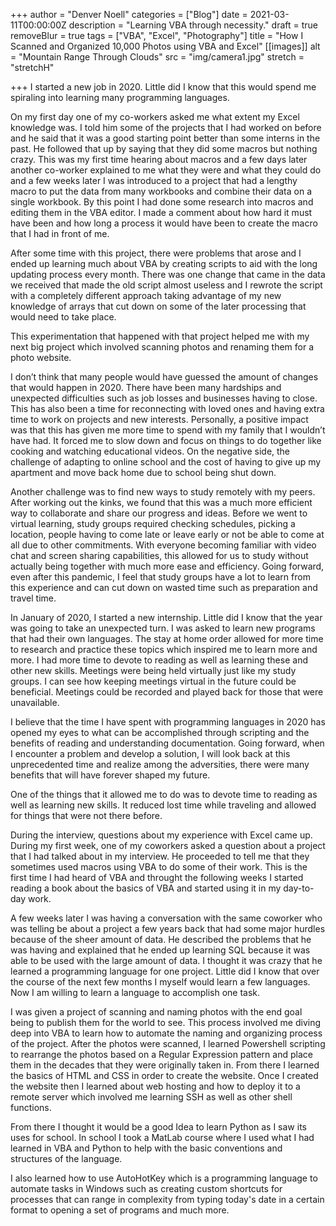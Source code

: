 +++
author = "Denver Noell"
categories = ["Blog"]
date = 2021-03-11T00:00:00Z
description = "Learning VBA through necessity."
draft = true
removeBlur = true
tags = ["VBA", "Excel", "Photography"]
title = "How I Scanned and Organized 10,000 Photos using VBA and Excel"
[[images]]
alt = "Mountain Range Through Clouds"
src = "img/camera1.jpg"
stretch = "stretchH"

+++
I started a new job in 2020. Little did I know that this would spend me spiraling into learning many programming languages.

On my first day one of my co-workers asked me what extent my Excel knowledge was. I told him some of the projects that I had worked on before and he said that it was a good starting point better than some interns in the past. He followed that up by saying that they did some macros but nothing crazy. This was my first time hearing about macros and a few days later another co-worker explained to me what they were and what they could do and a few weeks later I was introduced to a project that had a lengthy macro to put the data from many workbooks and combine their data on a single workbook. By this point I had done some research into macros and editing them in the VBA editor. I made a comment about how hard it must have been and how long a process it would have been to create the macro that I had in front of me.

After some time with this project, there were problems that arose and I ended up learning much about VBA by creating scripts to aid with the long updating process every month. There was one change that came in the data we received that made the old script almost useless and I rewrote the script with a completely different approach taking advantage of my new knowledge of arrays that cut down on some of the later processing that would need to take place.

This experimentation that happened with that project helped me with my next big project which involved scanning photos and renaming them for a photo website.

I don’t think that many people would have guessed the amount of changes that would happen in 2020. There have been many hardships and unexpected difficulties such as job losses and businesses having to close. This has also been a time for reconnecting with loved ones and having extra time to work on projects and new interests. Personally, a positive impact was that this has given me more time to spend with my family that I wouldn’t have had. It forced me to slow down and focus on things to do together like cooking and watching educational videos. On the negative side, the challenge of adapting to online school and the cost of having to give up my apartment and move back home due to school being shut down.

Another challenge was to find new ways to study remotely with my peers. After working out the kinks, we found that this was a much more efficient way to collaborate and share our progress and ideas. Before we went to virtual learning, study groups required checking schedules, picking a location, people having to come late or leave early or not be able to come at all due to other commitments. With everyone becoming familiar with video chat and screen sharing capabilities, this allowed for us to study without actually being together with much more ease and efficiency. Going forward, even after this pandemic, I feel that study groups have a lot to learn from this experience and can cut down on wasted time such as preparation and travel time.

In January of 2020, I started a new internship. Little did I know that the year was going to take an unexpected turn. I was asked to learn new programs that had their own languages. The stay at home order allowed for more time to research and practice these topics which inspired me to learn more and more. I had more time to devote to reading as well as learning these and other new skills. Meetings were being held virtually just like my study groups. I can see how keeping meetings virtual in the future could be beneficial. Meetings could be recorded and played back for those that were unavailable.

I believe that the time I have spent with programming languages in 2020 has opened my eyes to what can be accomplished through scripting and the benefits of reading and understanding documentation. Going forward, when I encounter a problem and develop a solution, I will look back at this unprecedented time and realize among the adversities, there were many benefits that will have forever shaped my future.

One of the things that it allowed me to do was to devote time to reading as well as learning new skills. It reduced lost time while traveling and allowed for things that were not there before.

During the interview, questions about my experience with Excel came up. During my first week, one of my coworkers asked a question about a project that I had talked about in my interview. He proceeded to tell me that they sometimes used macros using VBA to do some of their work. This is the first time I had heard of VBA and throught the following weeks I started reading a book about the basics of VBA and started using it in my day-to-day work.

A few weeks later I was having a conversation with the same coworker who was telling be about a project a few years back that had some major hurdles because of the sheer amount of data. He described the problems that he was having and explained that he ended up learning SQL because it was able to be used with the large amount of data. I thought it was crazy that he learned a programming language for one project. Little did I know that over the course of the next few months I myself would learn a few languages. Now I am willing to learn a language to accomplish one task.

I was given a project of scanning and naming photos with the end goal being to publish them for the world to see. This process involved me diving deep into VBA to learn how to automate the naming and organizing process of the project. After the photos were scanned, I learned Powershell scripting to rearrange the photos based on a Regular Expression pattern and place them in the decades that they were originally taken in. From there I learned the basics of HTML and CSS in order to create the website. Once I created the website then I learned about web hosting and how to deploy it to a remote server which involved me learning SSH as well as other shell functions.

From there I thought it would be a good Idea to learn Python as I saw its uses for school. In school I took a MatLab course where I used what I had learned in VBA and Python to help with the basic conventions and structures of the language.

I also learned how to use AutoHotKey which is a programming language to automate tasks in Windows such as creating custom shortcuts for processes that can range in complexity from typing today's date in a certain format to opening a set of programs and much more.
